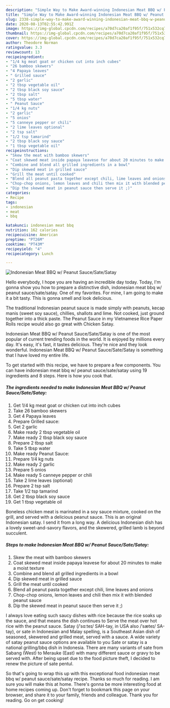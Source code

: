 ```yaml
---
description: "Simple Way to Make Award-winning Indonesian Meat BBQ w/ Peanut Sauce/Sate/Satay"
title: "Simple Way to Make Award-winning Indonesian Meat BBQ w/ Peanut Sauce/Sate/Satay"
slug: 2338-simple-way-to-make-award-winning-indonesian-meat-bbq-w-peanut-sauce-sate-satay
date: 2020-08-13T02:55:42.991Z
image: https://img-global.cpcdn.com/recipes/a70d7ca20af1f95f/751x532cq70/indonesian-meat-bbq-w-peanut-saucesatesatay-recipe-main-photo.jpg
thumbnail: https://img-global.cpcdn.com/recipes/a70d7ca20af1f95f/751x532cq70/indonesian-meat-bbq-w-peanut-saucesatesatay-recipe-main-photo.jpg
cover: https://img-global.cpcdn.com/recipes/a70d7ca20af1f95f/751x532cq70/indonesian-meat-bbq-w-peanut-saucesatesatay-recipe-main-photo.jpg
author: Theodore Norman
ratingvalue: 3.3
reviewcount: 13
recipeingredient:
- "1/4 kg meat goat or chicken cut into inch cubes"
- "26 bamboo skewers"
- "4 Papaya leaves"
- " Grilled sauce"
- "2 garlic"
- "2 tbsp vegetable oil"
- "2 tbsp black soy sauce"
- "2 tbsp salt"
- "5 tbsp water"
- " Peanut Sauce"
- "1/4 kg nuts"
- "2 garlic"
- "5 onios"
- "5 canneye pepper or chili"
- "2 lime leaves optional"
- "2 tsp salt"
- "1/2 tsp tamarind"
- "2 tbsp black soy sauce"
- "1 tbsp vegetable oil"
recipeinstructions:
- "Skew the meat with bamboo skewers"
- "Coat skewed meat inside papaya leavese for about 20 minutes to make a moist texture"
- "Combine and blend all grilled ingredients in a bowl"
- "Dip skewed meat in grilled sauce"
- "Grill the meat until cooked"
- "Blend all peanut pasta together except chili, lime leaves and onions"
- "Chop-chop onions, lemon leaves and chili then mix it with blended peanut sauce"
- "Dip the skewed meat in peanut sauce then serve it ;)"
categories:
- Recipe
tags:
- indonesian
- meat
- bbq

katakunci: indonesian meat bbq 
nutrition: 162 calories
recipecuisine: American
preptime: "PT26M"
cooktime: "PT43M"
recipeyield: "4"
recipecategory: Lunch

---
```



![Indonesian Meat BBQ w/ Peanut Sauce/Sate/Satay](https://img-global.cpcdn.com/recipes/a70d7ca20af1f95f/751x532cq70/indonesian-meat-bbq-w-peanut-saucesatesatay-recipe-main-photo.jpg)

Hello everybody, I hope you are having an incredible day today. Today, I'm gonna show you how to prepare a distinctive dish, indonesian meat bbq w/ peanut sauce/sate/satay. One of my favorites. For mine, I am going to make it a bit tasty. This is gonna smell and look delicious.

The traditional Indonesian peanut sauce is made simply with peanuts, kecap manis (sweet soy sauce), chillies, shallots and lime. Not cooked, just ground together into a thick paste. The Peanut Sauce in my Vietnamese Rice Paper Rolls recipe would also go great with Chicken Satay.

Indonesian Meat BBQ w/ Peanut Sauce/Sate/Satay is one of the most popular of current trending foods in the world. It is enjoyed by millions every day. It's easy, it's fast, it tastes delicious. They're nice and they look wonderful. Indonesian Meat BBQ w/ Peanut Sauce/Sate/Satay is something that I have loved my entire life.


To get started with this recipe, we have to prepare a few components. You can have indonesian meat bbq w/ peanut sauce/sate/satay using 19 ingredients and 8 steps. Here is how you cook that.

<!--inarticleads1-->

##### The ingredients needed to make Indonesian Meat BBQ w/ Peanut Sauce/Sate/Satay:

1. Get 1/4 kg meat goat or chicken cut into inch cubes
1. Take 26 bamboo skewers
1. Get 4 Papaya leaves
1. Prepare  Grilled sauce:
1. Get 2 garlic
1. Make ready 2 tbsp vegetable oil
1. Make ready 2 tbsp black soy sauce
1. Prepare 2 tbsp salt
1. Take 5 tbsp water
1. Make ready  Peanut Sauce:
1. Prepare 1/4 kg nuts
1. Make ready 2 garlic
1. Prepare 5 onios
1. Make ready 5 canneye pepper or chili
1. Take 2 lime leaves (optional)
1. Prepare 2 tsp salt
1. Take 1/2 tsp tamarind
1. Get 2 tbsp black soy sauce
1. Get 1 tbsp vegetable oil


Boneless chicken meat is marinated in a soy sauce mixture, cooked on the grill, and served with a delicious peanut sauce. This is an original Indonesian satay. I send it from a long way. A delicious Indonesian dish has a lovely sweet-and-savory flavors, and the skewered, grilled lamb is beyond succulent. 

<!--inarticleads2-->

##### Steps to make Indonesian Meat BBQ w/ Peanut Sauce/Sate/Satay:

1. Skew the meat with bamboo skewers
1. Coat skewed meat inside papaya leavese for about 20 minutes to make a moist texture
1. Combine and blend all grilled ingredients in a bowl
1. Dip skewed meat in grilled sauce
1. Grill the meat until cooked
1. Blend all peanut pasta together except chili, lime leaves and onions
1. Chop-chop onions, lemon leaves and chili then mix it with blended peanut sauce
1. Dip the skewed meat in peanut sauce then serve it ;)


I always love eating such saucy dishes with rice because the rice soaks up the sauce, and that means the dish continues to Serve the meat over hot rice with the peanut sauce. Satay (/ˈsɑːteɪ/ SAH-tay, in USA also /ˈsæteɪ/ SA-tay), or sate in Indonesian and Malay spelling, is a Southeast Asian dish of seasoned, skewered and grilled meat, served with a sauce. A wide variety of satay peanut sauce options are available to you Sate or satay is a national grilling/bbq dish in Indonesia. There are many variants of sate from Sabang (West) to Merauke (East) with many different sauce or gravy to be served with. After being upset due to the food picture theft, I decided to renew the picture of sate pentul. 

So that's going to wrap this up with this exceptional food indonesian meat bbq w/ peanut sauce/sate/satay recipe. Thanks so much for reading. I am sure you will make this at home. There's gonna be more interesting food at home recipes coming up. Don't forget to bookmark this page on your browser, and share it to your family, friends and colleague. Thank you for reading. Go on get cooking!
